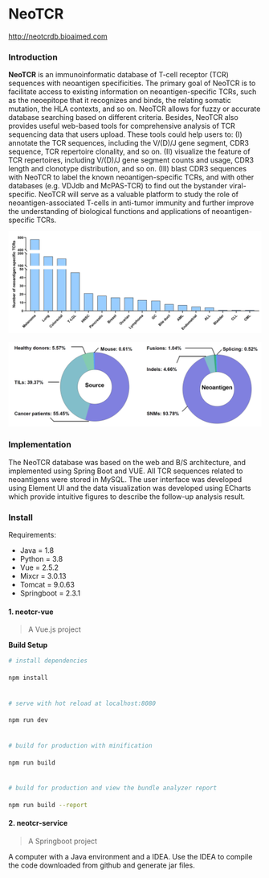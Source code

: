 # NeoTCR
http://neotcrdb.bioaimed.com

### Introduction

**NeoTCR** is an immunoinformatic database of T-cell receptor (TCR) sequences with neoantigen specificities. The primary goal of NeoTCR is to facilitate access to existing information on neoantigen-specific TCRs, such as the neoepitope that it recognizes and binds, the relating somatic mutation, the HLA contexts, and so on. NeoTCR allows for fuzzy or accurate database searching based on different criteria. Besides, NeoTCR also provides useful web-based tools for comprehensive analysis of TCR sequencing data that users upload. These tools could help users to: (I) annotate the TCR sequences, including the V/(D)/J gene segment, CDR3 sequence, TCR repertoire clonality, and so on. (II) visualize the feature of TCR repertoires, including V/(D)/J gene segment counts and usage, CDR3 length and clonotype distribution, and so on. (III) blast CDR3 sequences with NeoTCR to label the known neoantigen-specific TCRs, and with other databases (e.g. VDJdb and McPAS-TCR) to find out the bystander viral-specific. NeoTCR will serve as a valuable platform to study the role of neoantigen-associated T-cells in anti-tumor immunity and further improve the understanding of biological functions and applications of neoantigen-specific TCRs.

![figure1](./imgs/figure1.jpg)

![figure2](./imgs/figure2.jpg)

### Implementation

The NeoTCR database was based on the web and B/S architecture, and implemented using Spring Boot and VUE. All TCR sequences related to neoantigens were stored in MySQL. The user interface was developed using Element UI and the data visualization was developed using ECharts which provide intuitive figures to describe the follow-up analysis result.

### Install
Requirements:
 - Java = 1.8  
 - Python = 3.8  
 - Vue = 2.5.2  
 - Mixcr = 3.0.13  
 - Tomcat = 9.0.63  
 - Springboot = 2.3.1    

#### 1. neotcr-vue

   > A Vue.js project  

   **Build Setup**

   ``` bash
   # install dependencies
   
   npm install
   
   
   # serve with hot reload at localhost:8080
   
   npm run dev
   
   
   # build for production with minification
   
   npm run build
   
   
   # build for production and view the bundle analyzer report
   
   npm run build --report
   ```

#### 2. neotcr-service

   > A Springboot project  

A computer with a Java environment and a IDEA. Use the IDEA to compile the code downloaded from github and generate jar files.
